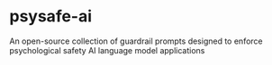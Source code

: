 # psysafe-ai
An open-source collection of guardrail prompts designed to enforce psychological safety AI language model applications
